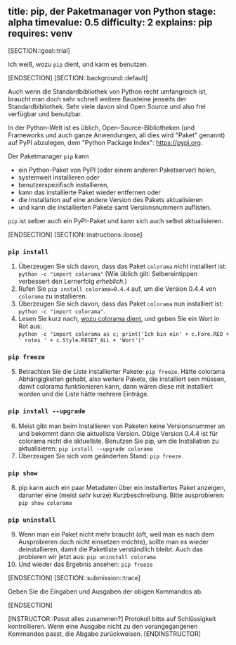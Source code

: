 title: pip, der Paketmanager von Python
stage: alpha
timevalue: 0.5
difficulty: 2
explains: pip
requires: venv
---
[SECTION::goal::trial]

Ich weiß, wozu `pip` dient, und kann es benutzen.

[ENDSECTION]
[SECTION::background::default]

Auch wenn die Standardbibliothek von Python recht umfangreich ist,
braucht man doch sehr schnell weitere Bausteine jenseits der Standardbibliothek.
Sehr viele davon sind Open Source und also frei verfügbar und benutzbar.

In der Python-Welt ist es üblich, Open-Source-Bibliotheken 
(und Frameworks und auch ganze Anwendungen, all dies wird "Paket" genannt) 
auf PyPI abzulegen, dem "Python Package Index":
https://pypi.org.

Der Paketmanager `pip` kann 
- ein Python-Paket von PyPI (oder einem anderen Paketserver) holen,
- systemweit installieren oder
- benutzerspezifisch installieren,
- kann das installierte Paket wieder entfernen oder
- die Installation auf eine andere Version des Pakets aktualisieren
- und kann die installierten Pakete samt Versionsnummern auflisten.

`pip` ist selber auch ein PyPI-Paket und kann sich auch selbst aktualisieren.

[ENDSECTION]
[SECTION::instructions::loose]

### `pip install`

1. Überzeugen Sie sich davon, dass das Paket `colorama` _nicht_ installiert ist:
   `python -c "import colorama"`
   (Wie üblich gilt: Selbereintippen verbessert den Lernerfolg _erheblich_.)
2. Rufen Sie `pip install colorama=0.4.4` auf, um die Version 0.4.4 von `colorama`
   zu installieren.
3. Überzeugen Sie sich davon, dass das Paket `colorama` nun installiert ist:
   `python -c "import colorama"`.
4. Lesen Sie kurz nach, [wozu colorama dient](https://pypi.org/project/colorama/),
   und geben Sie ein Wort in Rot aus:  
   `python -c "import colorama as c; print('Ich bin ein' + c.Fore.RED + ' rotes ' + c.Style.RESET_ALL + 'Wort')"`


### `pip freeze`

5. Betrachten Sie die Liste installierter Pakete: `pip freeze`.
   Hätte colorama Abhängigkeiten gehabt, also weitere Pakete, die installiert sein müssen,
   damit colorama funktionieren kann, dann wären diese mit installiert worden
   und die Liste hätte mehrere Einträge.


### `pip install --upgrade`

6. Meist gibt man beim Installieren von Paketen keine Versionsnummer an und
   bekommt dann die aktuellste Version.
   Obige Version 0.4.4 ist für colorama nicht die aktuellste.
   Benutzen Sie pip, um die Installation zu aktualisieren:
   `pip install --upgrade colorama`
7. Überzeugen Sie sich vom geänderten Stand: `pip freeze`.


### `pip show`

8. pip kann auch ein paar Metadaten über ein installiertes Paket anzeigen,
   darunter eine (meist _sehr_ kurze) Kurzbeschreibung.
   Bitte ausprobieren:
   `pip show colorama`


### `pip uninstall`

9. Wenn man ein Paket nicht mehr braucht (oft, weil man es nach dem Ausprobieren
   doch nicht einsetzen möchte), sollte man es wieder deinstallieren,
   damit die Paketliste verständlich bleibt.
   Auch das probieren wir jetzt aus:
   `pip uninstall colorama`
10. Und wieder das Ergebnis ansehen: `pip freeze`

[ENDSECTION]
[SECTION::submission::trace]

Geben Sie die Eingaben und Ausgaben der obigen Kommandos ab.

[ENDSECTION]

[INSTRUCTOR::Passt alles zusammen?]
Protokoll bitte auf Schlüssigkeit kontrollieren.
Wenn eine Ausgabe nicht zu den vorangegangenen Kommandos passt, die Abgabe zurückweisen.
[ENDINSTRUCTOR]
